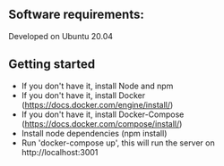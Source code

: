
## Software requirements:
Developed on Ubuntu 20.04

## Getting started

- If you don't have it, install Node and npm
- If you don't have it, install Docker (https://docs.docker.com/engine/install/)
- If you don't have it, install Docker-Compose (https://docs.docker.com/compose/install/)
- Install node dependencies (npm install)
- Run 'docker-compose up', this will run the server on http://localhost:3001
